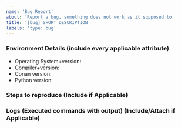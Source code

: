 ```yaml
---
name: 'Bug Report'
about: 'Report a bug, something does not work as it supposed to'
title: '[bug] SHORT DESCRIPTION'
labels: 'type: bug'
---
```


<!--
  Please don't forget to update the issue title.
  Include all applicable information to help us reproduce your problem.

  To help us debug your issue please explain:
-->

### Environment Details (include every applicable attribute)
  * Operating System+version:
  * Compiler+version:
  * Conan version:
  * Python version:

### Steps to reproduce (Include if Applicable)


### Logs (Executed commands with output) (Include/Attach if Applicable)

<!--
  Your log content should be related to the bug description, it can be:
  - Conan command output
  - Server output (Artifactory, conan_server)
-->
